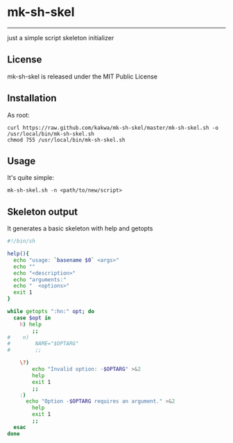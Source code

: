# mk-sh-skel #
--------------

just a simple script skeleton initializer

## License ##

mk-sh-skel is released under the MIT Public License

## Installation ##

As root:
```shell
curl https://raw.github.com/kakwa/mk-sh-skel/master/mk-sh-skel.sh -o /usr/local/bin/mk-sh-skel.sh
chmod 755 /usr/local/bin/mk-sh-skel.sh
```

## Usage ##

It's quite simple:

```shell
mk-sh-skel.sh -n <path/to/new/script>
```

## Skeleton output ##

It generates a basic skeleton with help and getopts

```bash
#!/bin/sh

help(){
  echo "usage: `basename $0` <args>"
  echo ""
  echo "<description>"
  echo "arguments:"
  echo "  <options>"
  exit 1
}

while getopts ":hn:" opt; do
  case $opt in
    h) help
        ;;
#    n)
#        NAME="$OPTARG"
#        ;;

    \?)
        echo "Invalid option: -$OPTARG" >&2
        help
        exit 1
        ;;
    :)
      echo "Option -$OPTARG requires an argument." >&2
        help
        exit 1
        ;;
  esac
done
```
